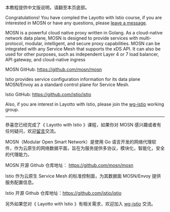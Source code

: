 本教程提供中文版说明，请翻至本页底部。

Congratulations! You have compled the Layotto with Istio course, if you are interested in MOSN or have any questions, please [leave a message](https://github.com/mosn/mosn/issues/new/choose).

MOSN is a powerful cloud native proxy written in Golang. As a cloud-native network data plane, MOSN is designed to provide services with multi-protocol, modular, intelligent, and secure proxy capabilities. MOSN can be integrated with any Service Mesh that supports the xDS API. It can also be used for other purposes, such as independent Layer 4 or 7 load balancer, API gateway, and cloud-native ingress

MOSN GitHub: https://github.com/mosn/mosn

Istio provides service configuration information for its data plane MOSN/Envoy as a standard control plane for Service Mesh.

Istio GitHub: https://github.com/istio/istio

Also, if you are interest in Layotto with Istio, please join the [wg-istio](https://github.com/mosn/community/blob/master/wg-istio.md) working group. 

---

恭喜您已经完成了《 Layotto with Istio 》课程，如果你对 MOSN 感兴趣或者有任何疑问，欢迎[留言](https://github.com/mosn/mosn/issues/new/choose)交流。

MOSN（Modular Open Smart Network）是使用 Go 语言开发的网络代理软件，作为云原生的网络数据平面，旨在为服务提供多协议，模块化，智能化，安全的代理能力。

MOSN 开源 Github 仓库地址： https://github.com/mosn/mosn


Istio 作为云原生 Service Mesh 的标准控制面，为其数据面 MOSN/Envoy 提供服务配置信息。

Istio 开源 Github 仓库地址：https://github.com/istio/istio

另外如果您对《 Layotto with Istio 》有相关需求，欢迎加入 [wg-istio](https://github.com/mosn/community/blob/master/wg-istio.md) 交流。 
